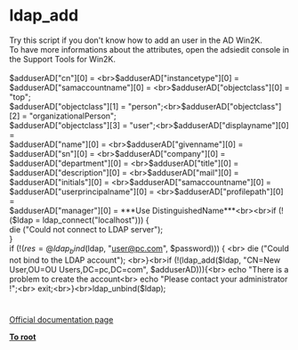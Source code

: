 # ldap_add



Try this script if you don&apos;t know how to add an user in the AD Win2K.<br>To have more informations about the attributes, open the adsiedit console in the Support Tools for Win2K.<br><br>$adduserAD["cn"][0] = <br>$adduserAD["instancetype"][0] = <br>$adduserAD["samaccountname"][0] = <br>$adduserAD["objectclass"][0] = "top";<br>$adduserAD["objectclass"][1] = "person";<br>$adduserAD["objectclass"][2] = "organizationalPerson";<br>$adduserAD["objectclass"][3] = "user";<br>$adduserAD["displayname"][0] = <br>$adduserAD["name"][0] = <br>$adduserAD["givenname"][0] = <br>$adduserAD["sn"][0] = <br>$adduserAD["company"][0] =<br>$adduserAD["department"][0] = <br>$adduserAD["title"][0] = <br>$adduserAD["description"][0] = <br>$adduserAD["mail"][0] = <br>$adduserAD["initials"][0] = <br>$adduserAD["samaccountname"][0] = <br>$adduserAD["userprincipalname"][0] = <br>$adduserAD["profilepath"][0] =<br>$adduserAD["manager"][0] = ***Use DistinguishedName***<br><br>if (!($ldap = ldap_connect("localhost"))) { <br>     die ("Could not connect to LDAP server"); <br>}<br>if (!($res = @ldap_bind($ldap, "user@pc.com", $password))) { <br>     die ("Could not bind to the LDAP account"); <br>}<br>if (!(ldap_add($ldap, "CN=New User,OU=OU Users,DC=pc,DC=com", $adduserAD))){<br>     echo "There is a problem to create the account<br>     echo "Please contact your administrator !";<br>     exit;<br>}<br>ldap_unbind($ldap);  

#

[Official documentation page](https://www.php.net/manual/en/function.ldap-add.php)

**[To root](/README.md)**